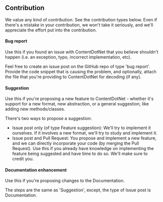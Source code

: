 ## Contribution
We value any kind of contribution. See the contribution types below. Even if there's a mistake in your
contribution, we won't take it seriously, and we'll appreciate the effort put into the contribution.

#### Bug report
Use this if you found an issue with ContentDotNet that you believe shouldn't happen (i.e. an exception,
typo, incorrect implementation, etc).

Feel free to create an issue post on the GitHub repo of type 'bug report'. Provide the code snippet that is
causing the problem, and optionally, attach the file that you're providing to ContentDotNet for decoding (if any).

#### Suggestion
Use this if you're proposing a new feature to ContentDotNet - whether it's support for a new format, new
abstraction, or a general suggestion, like adding new methods/classes.

There's two ways to propose a suggestion:
- Issue post only (of type Feature suggestion): We'll try to implement it ourselves. If it involves a new format, we'll try to study and implement it.
- Issue post and Pull Request: You propose and implement a new feature, and we can directly incorporate your code (by merging the Pull Request). Use this if you already have knowledge on implementing the feature being suggested and have time to do so. We'll make sure to credit you.

#### Documentation enhancement
Use this if you're proposing changes to the Documentation.

The steps are the same as 'Suggestion', except, the type of Issue post is Documentation.
